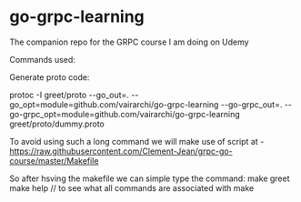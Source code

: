 # go-grpc-learning
The companion repo for the GRPC course I am doing on Udemy


Commands used:

Generate proto code:

protoc -I greet/proto --go_out=. --go_opt=module=github.com/vairarchi/go-grpc-learning  --go-grpc_out=. --go-grpc_opt=module=github.com/vairarchi/go-grpc-learning  greet/proto/dummy.proto 

To avoid using such a long command we will make use of script at - https://raw.githubusercontent.com/Clement-Jean/grpc-go-course/master/Makefile

So after hsving the makefile we can simple type the command:
    make greet
    make help // to see what all commands are associated with make


